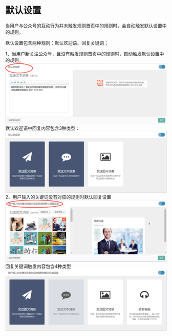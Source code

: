 # 默认设置

当用户与公众号的互动行为并未触发规则首页中的规则时，会自动触发默认设置中的规则。

默认设置包含两种规则：默认欢迎语、回复关键词；

1、当用户新关注公众号，且没有触发规则首页中的规则时，自动触发默认设置中的规则。![](/assets/1516351879%281%29.png)默认欢迎语中回复内容包含3种类型：![](/assets/1516352106%281%29.png)2、用户输入的关键词没有对应的规则时默认回复设置![](/assets/1516352255%281%29.png)  
回复关键词触发内容包含4种类型![](/assets/1516352340%281%29.png)

